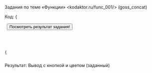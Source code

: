 Задания по теме «Функции»
<kodaktor.ru/func_001/> 
(goss_concat)

Код:
{<pre><code>
<button>Посмотреть результат задания!</button>  
<script type="text/javascript">
   console.clear();
   // здесь объявите функцию
  function showColor(r=255, g=255, b=255) {
   document.querySelector('button')
   .addEventListener(
     'click',
      e => {
        e.target.textContent = 'Ваш цвет:';
       var btn = document.createElement('input');
       btn.type = 'button';
       btn.style.backgroundColor = 'rgb(' + r +',' + g +',' + b +')';
       btn.value = 'rgb(' + r +',' + g +',' + b +')';
       document.body.appendChild(btn);
      }
   );
}
  showColor(0, 32, 172);
</script>
{</pre></code>

Результат: Вывод с кнопкой и цветом (заданный)
